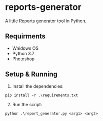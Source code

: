 # reports-generator

A little Reports generator tool in Python.

## Requirments
* Wnidows OS
* Python 3.7
* Photoshop 

## Setup & Running
1. Install the dependencies:
  ```
  pip install -r .\requirements.txt
  ```
2. Run the script: 
  ```
  python .\report_generator.py <arg1> <arg2>
  ```